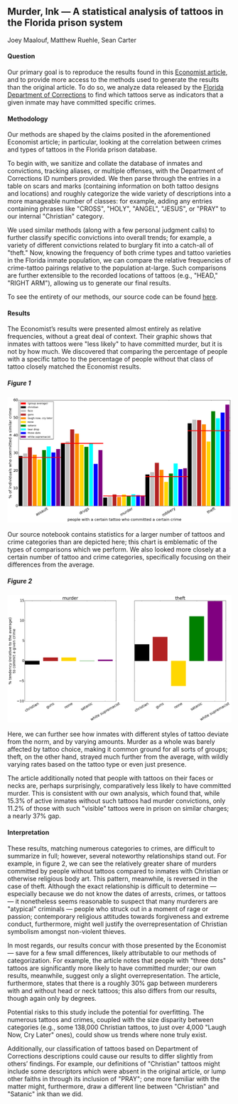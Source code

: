 ## Murder, Ink <body>&mdash;</body>  A statistical analysis of tattoos in the Florida prison system

Joey Maalouf, Matthew Ruehle, Sean Carter

#### Question

Our primary goal is to reproduce the results found in this [Economist article](http://www.economist.com/news/christmas-specials/21712032-what-can-be-learned-prisoners-tattoos-statistical-analysis-art), and to provide more access to the methods used to generate the results than the original article. To do so, we analyze data released by the [Florida Department of Corrections](http://www.dc.state.fl.us/pub/obis_request.html) to find which tattoos serve as indicators that a given inmate may have committed specific crimes.


#### Methodology

Our methods are shaped by the claims posited in the aforementioned Economist article; in particular, looking at the correlation between crimes and types of tattoos in the Florida prison database.

To begin with, we sanitize and collate the database of inmates and convictions, tracking aliases, or multiple offenses, with the Department of Corrections ID numbers provided. We then parse through the entries in a table on scars and marks (containing information on both tattoo designs and locations) and roughly categorize the wide variety of descriptions into a more manageable number of classes: for example, adding any entries containing phrases like "CROSS", "HOLY", "ANGEL", "JESUS", or "PRAY" to our internal "Christian" category.

We used similar methods (along with a few personal judgment calls) to further classify specific convictions into overall trends; for example, a variety of different convictions related to burglary fit into a catch-all of "theft." Now, knowing the frequency of both crime types and tattoo varieties in the Florida inmate population, we can compare the relative frequencies of crime-tattoo pairings relative to the population at-large. Such comparisons are further extensible to the recorded locations of tattoos (e.g., "HEAD," "RIGHT ARM"), allowing us to generate our final results.

To see the entirety of our methods, our source code can be found [here](https://github.com/matthewruehle/DataScienceFLPrisons/blob/master/code/report1.ipynb).

#### Results
The Economist’s results were presented almost entirely as relative frequencies, without a great deal of context. Their graphic shows that inmates with tattoos were "less likely" to have committed murder, but it is not by how much. We discovered that comparing the percentage of people with a specific tattoo to the percentage of people without that class of tattoo closely matched the Economist results.

##### Figure 1

![all results](pics/results_all.png)

Our source notebook contains statistics for a larger number of tattoos and crime categories than are depicted here; this chart is emblematic of the types of comparisons which we perform. We also looked more closely at a certain number of tattoo and crime categories, specifically focusing on their differences from the average.

##### Figure 2

![pruned results](pics/results_pruned.png)

Here, we can further see how inmates with different styles of tattoo deviate from the norm, and by varying amounts. Murder as a whole was barely affected by tattoo choice, making it common ground for all sorts of groups; theft, on the other hand, strayed much further from the average, with  wildly varying rates based on the tattoo type or even just presence.

The article additionally noted that people with tattoos on their faces or necks are, perhaps surprisingly, comparatively less likely to have committed murder. This is consistent with our own analysis, which found that, while 15.3% of active inmates without such tattoos had murder convictions, only 11.2% of those with such "visible" tattoos were in prison on similar charges; a nearly 37% gap.

#### Interpretation

These results, matching numerous categories to crimes, are difficult to summarize in full; however, several noteworthy relationships stand out. For example, in figure 2, we can see the relatively greater share of murders committed by people without tattoos compared to inmates with Christian or otherwise religious body art. This pattern, meanwhile, is reversed in the case of theft. Although the exact relationship is difficult to determine <body>&mdash;</body> especially because we do not know the dates of arrests, crimes, or tattoos <body>&mdash;</body> it nonetheless seems reasonable to suspect that many murderers are "atypical" criminals <body>&mdash;</body> people who struck out in a moment of rage or passion; contemporary religious attitudes towards forgiveness and extreme conduct, furthermore, might well justify the overrepresentation of Christian symbolism amongst non-violent thieves.

In most regards, our results concur with those presented by the Economist <body>&mdash;</body> save for a few small differences, likely attributable to our methods of categorization. For example, the article notes that people with "three dots" tattoos are significantly more likely to have committed murder; our own results, meanwhile, suggest only a slight overrepresentation. The article, furthermore, states that there is a roughly 30% gap between murderers with and without head or neck tattoos; this also differs from our results, though again only by degrees.

Potential risks to this study include the potential for overfitting. The numerous tattoos and crimes, coupled with the size disparity between categories (e.g., some 138,000 Christian tattoos, to just over 4,000 "Laugh Now, Cry Later" ones), could show us trends where none truly exist.

Additionally, our classification of tattoos based on Department of Corrections descriptions could cause our results to differ slightly from others’ findings. For example, our definitions of "Christian" tattoos might include some descriptors which were absent in the original article, or lump other faiths in through its inclusion of "PRAY"; one more familiar with the matter might, furthermore, draw a different line between "Christian" and "Satanic" ink than we did.

